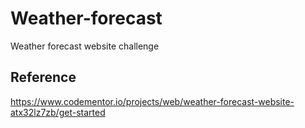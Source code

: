 # Weather-forecast
Weather forecast website challenge

## Reference
https://www.codementor.io/projects/web/weather-forecast-website-atx32lz7zb/get-started
